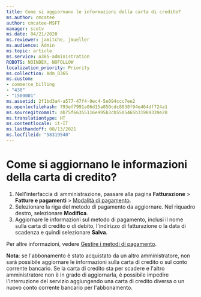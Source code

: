 ```yaml
---
title: Come si aggiornano le informazioni della carta di credito?
ms.author: cmcatee
author: cmcatee-MSFT
manager: scotv
ms.date: 04/21/2020
ms.reviewer: jamitche, jmueller
ms.audience: Admin
ms.topic: article
ms.service: o365-administration
ROBOTS: NOINDEX, NOFOLLOW
localization_priority: Priority
ms.collection: Adm_O365
ms.custom:
- commerce_billing
- "430"
- "1500001"
ms.assetid: 2f1bd3a4-a577-47f4-9ec4-5e094ccc7ee2
ms.openlocfilehash: 793ef7991a06d15a850cdc8838f94e464df724a1
ms.sourcegitcommit: ab75f66355116e995b3cb5505465b31989339e28
ms.translationtype: HT
ms.contentlocale: it-IT
ms.lasthandoff: 08/13/2021
ms.locfileid: "58319540"
---
```

# <a name="how-do-i-update-my-credit-card-information"></a>Come si aggiornano le informazioni della carta di credito?

1. Nell'interfaccia di amministrazione, passare alla pagina **Fatturazione** > **Fatture e pagamenti** > [Modalità di pagamento](https://go.microsoft.com/fwlink/p/?linkid=2018806).
2. Selezionare la riga del metodo di pagamento da aggiornare. Nel riquadro destro, selezionare **Modifica**.
3. Aggiornare le informazioni sul metodo di pagamento, inclusi il nome sulla carta di credito o di debito, l'indirizzo di fatturazione o la data di scadenza e quindi selezionare **Salva**.

Per altre informazioni, vedere [Gestire i metodi di pagamento](https://docs.microsoft.com/microsoft-365/commerce/billing-and-payments/manage-payment-methods).

**Nota**: se l'abbonamento è stato acquistato da un altro amministratore, non sarà possibile aggiornare le informazioni sulla carta di credito o sul conto corrente bancario. Se la carta di credito sta per scadere e l'altro amministratore non è in grado di aggiornarla, è possibile impedire l'interruzione del servizio aggiungendo una carta di credito diversa o un nuovo conto corrente bancario per l'abbonamento.